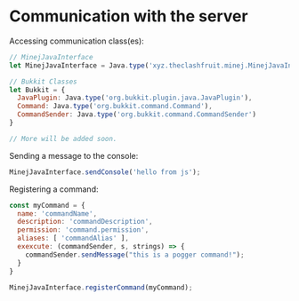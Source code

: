 # Communication with the server

Accessing communication class(es):
```js
// MinejJavaInterface
let MinejJavaInterface = Java.type('xyz.theclashfruit.minej.MinejJavaInterface');

// Bukkit Classes
let Bukkit = {
  JavaPlugin: Java.type('org.bukkit.plugin.java.JavaPlugin'),
  Command: Java.type('org.bukkit.command.Command'),
  CommandSender: Java.type('org.bukkit.command.CommandSender')
}

// More will be added soon.
```

Sending a message to the console:
```js
MinejJavaInterface.sendConsole('hello from js');
```

Registering a command:
```js
const myCommand = {
  name: 'commandName', 
  description: 'commandDescription',
  permission: 'command.permission',
  aliases: [ 'commandAlias' ],
  exexcute: (commandSender, s, strings) => {
    commandSender.sendMessage("this is a pogger command!");
  }
}

MinejJavaInterface.registerCommand(myCommand);
```
